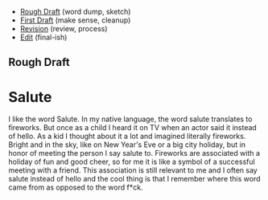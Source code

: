 - [Rough Draft](rough-draft.md) (word dump, sketch)
- [First Draft](first-draft.md) (make sense, cleanup)
- [Revision](revision.md) (review, process)
- [Edit](index.md) (final-ish)

## Rough Draft

# Salute

I like the word Salute. 
In my native language, the word salute translates to fireworks. 
But once as a child I heard it on TV when an actor said it instead of hello. As a kid I thought about it a lot and imagined literally fireworks. 
Bright and in the sky, like on New Year's Eve or a big city holiday, but in honor of meeting the person I say salute to. 
Fireworks are associated with a holiday of fun and good cheer, so for me it is like a symbol of a successful meeting with a friend. 
This association is still relevant to me and I often say salute instead of hello and the cool thing is that I remember where this word came from as opposed to the word f*ck.

